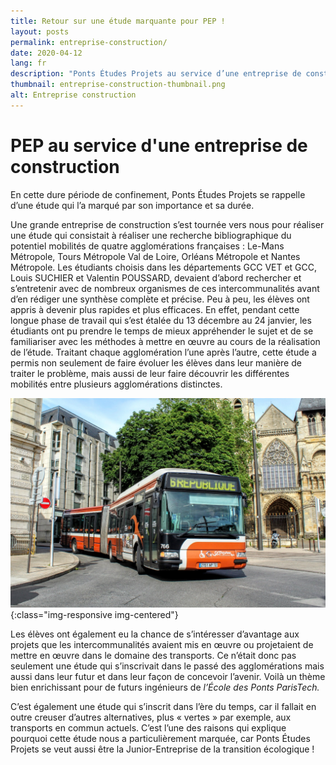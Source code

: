 ```yaml
---
title: Retour sur une étude marquante pour PEP !
layout: posts
permalink: entreprise-construction/
date: 2020-04-12
lang: fr
description: "Ponts Études Projets au service d’une entreprise de construction afin de mener à bien une étude bibliographique du potentiel mobilité !"
thumbnail: entreprise-construction-thumbnail.png
alt: Entreprise construction
---
```


# PEP au service d'une entreprise de construction

En cette dure période de confinement, Ponts Études Projets se rappelle d’une étude qui l’a marqué par son importance et sa durée.

Une grande entreprise de construction s’est tournée vers nous pour réaliser une étude qui consistait à réaliser une recherche bibliographique du potentiel mobilités de quatre agglomérations françaises : Le-Mans Métropole, Tours Métropole Val de Loire, Orléans Métropole et Nantes Métropole. Les étudiants choisis dans les départements GCC VET et GCC, Louis SUCHIER et Valentin POUSSARD, devaient d’abord rechercher et s’entretenir avec de nombreux organismes de ces intercommunalités avant d’en rédiger une synthèse complète et précise. Peu à peu, les élèves ont appris à devenir plus rapides et plus efficaces. En effet, pendant cette longue phase de travail qui s’est étalée du 13 décembre au 24 janvier, les étudiants ont pu prendre le temps de mieux appréhender le sujet et de se familiariser avec les méthodes à mettre en œuvre au cours de la réalisation de l’étude. Traitant chaque agglomération l’une après l’autre, cette étude a permis non seulement de faire évoluer les élèves dans leur manière de traiter le problème, mais aussi de leur faire découvrir les différentes mobilités entre plusieurs agglomérations distinctes.

![PEP devant la Station F](/img/posts/bus.jpg){:class="img-responsive img-centered"}

Les élèves ont également eu la chance de s’intéresser d’avantage aux projets que les intercommunalités avaient mis en œuvre ou projetaient de mettre en œuvre dans le domaine des transports. Ce n’était donc pas seulement une étude qui s’inscrivait dans le passé des agglomérations mais aussi dans leur futur et dans leur façon de concevoir l’avenir. Voilà un thème bien enrichissant pour de futurs ingénieurs de <i>l’École des Ponts ParisTech.</i>

C’est également une étude qui s’inscrit dans l’ère du temps, car il fallait en outre creuser d’autres alternatives, plus « vertes » par exemple, aux transports en commun actuels. C’est l’une des raisons qui explique pourquoi cette étude nous a particulièrement marquée, car Ponts Études Projets se veut aussi être la Junior-Entreprise de la transition écologique !
